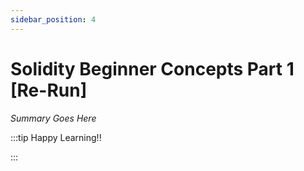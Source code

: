 ```yaml
---
sidebar_position: 4
---
```


# Solidity Beginner Concepts Part 1 [Re-Run]

_Summary Goes Here_

:::tip Happy Learning!!

<QuestButton text="Go To Quest" link="https://app.stackup.dev/quest_page/solidity-beginner-concepts-part-1-[re-run]-" />

:::
